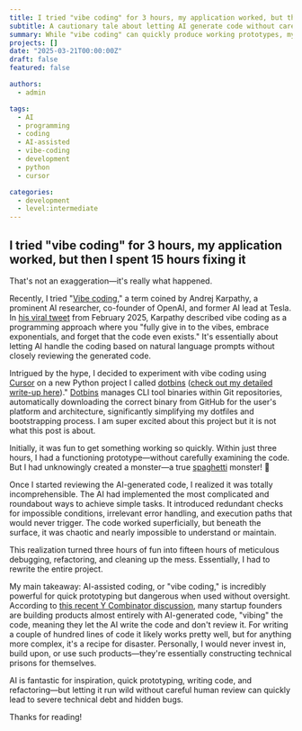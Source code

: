 ```yaml
---
title: I tried "vibe coding" for 3 hours, my application worked, but then I spent 15 hours fixing it
subtitle: A cautionary tale about letting AI generate code without careful review or understanding
summary: While "vibe coding" can quickly produce working prototypes, my experience shows why it shouldn't be used for production code without careful human oversight.
projects: []
date: "2025-03-21T00:00:00Z"
draft: false
featured: false

authors:
  - admin

tags:
  - AI
  - programming
  - coding
  - AI-assisted
  - vibe-coding
  - development
  - python
  - cursor

categories:
  - development
  - level:intermediate
---
```


## I tried "vibe coding" for 3 hours, my application worked, but then I spent 15 hours fixing it

That's not an exaggeration—it's really what happened.

Recently, I tried "[Vibe coding](https://en.wikipedia.org/wiki/Vibe_coding)," a term coined by Andrej Karpathy, a prominent AI researcher, co-founder of OpenAI, and former AI lead at Tesla.
In [his viral tweet](https://x.com/karpathy/status/1886192184808149383) from February 2025, Karpathy described vibe coding as a programming approach where you "fully give in to the vibes, embrace exponentials, and forget that the code even exists."
It's essentially about letting AI handle the coding based on natural language prompts without closely reviewing the generated code.

Intrigued by the hype, I decided to experiment with vibe coding using [Cursor](https://www.cursor.com/) on a new Python project I called [dotbins](https://github.com/basnijholt/dotbins) ([check out my detailed write-up here](../dotbins))."
[Dotbins](https://github.com/basnijholt/dotbins) manages CLI tool binaries within Git repositories, automatically downloading the correct binary from GitHub for the user's platform and architecture, significantly simplifying my dotfiles and bootstrapping process.
I am super excited about this project but it is not what this post is about.

Initially, it was fun to get something working so quickly.
Within just three hours, I had a functioning prototype—without carefully examining the code.
But I had unknowingly created a monster—a true [spaghetti](https://en.wikipedia.org/wiki/Spaghetti_code) monster! 🍝

Once I started reviewing the AI-generated code, I realized it was totally incomprehensible.
The AI had implemented the most complicated and roundabout ways to achieve simple tasks.
It introduced redundant checks for impossible conditions, irrelevant error handling, and execution paths that would never trigger.
The code worked superficially, but beneath the surface, it was chaotic and nearly impossible to understand or maintain.

This realization turned three hours of fun into fifteen hours of meticulous debugging, refactoring, and cleaning up the mess.
Essentially, I had to rewrite the entire project.

My main takeaway: AI-assisted coding, or "vibe coding," is incredibly powerful for quick prototyping but dangerous when used without oversight.
According to [this recent Y Combinator discussion](https://www.youtube.com/watch?v=IACHfKmZMr8), many startup founders are building products almost entirely with AI-generated code, "vibing" the code, meaning they let the AI write the code and don't review it.
For writing a couple of hundred lines of code it likely works pretty well, but for anything more complex, it's a recipe for disaster.
Personally, I would never invest in, build upon, or use such products—they're essentially constructing technical prisons for themselves.

AI is fantastic for inspiration, quick prototyping, writing code, and refactoring—but letting it run wild without careful human review can quickly lead to severe technical debt and hidden bugs.

Thanks for reading!
